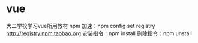 # vue
大二学校学习vue所用教材
npm 加速：npm config set registry http://registry.npm.taobao.org
安装指令：npm install 删除指令：npm unstall
